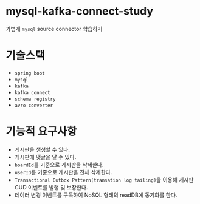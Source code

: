 # mysql-kafka-connect-study
가볍게 `mysql` source connector 학습하기

# 기술스택
* `spring boot`
* `mysql`
* `kafka`
* `kafka connect`
* `schema registry`
* `avro converter`

# 기능적 요구사항
* 게시판을 생성할 수 있다.
* 게시판에 댓글을 달 수 있다.
* `boardId`를 기준으로 게시판을 삭제한다.
* `userId`를 기준으로 게시판을 전체 삭제한다.
* `Transactional Outbox Pattern(transation log tailing)`을 이용해 게시판 CUD 이벤트를 발행 및 보장한다.
* 데이터 변경 이벤트를 구독하여 NoSQL 형태의 readDB에 동기화를 한다.

